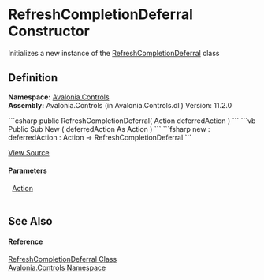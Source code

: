 # RefreshCompletionDeferral Constructor


Initializes a new instance of the <a href="T_Avalonia_Controls_RefreshCompletionDeferral">RefreshCompletionDeferral</a> class



## Definition
**Namespace:** <a href="N_Avalonia_Controls">Avalonia.Controls</a>  
**Assembly:** Avalonia.Controls (in Avalonia.Controls.dll) Version: 11.2.0

<Tabs groupId="api-code-preview">
<TabItem value="csharp" label="C#">
```csharp
public RefreshCompletionDeferral(
	Action deferredAction
)
```
</TabItem>
<TabItem value="vb" label="VB">
```vb
Public Sub New ( 
	deferredAction As Action
)
```
</TabItem>
<TabItem value="fsharp" label="F#">
```fsharp
new : 
        deferredAction : Action -> RefreshCompletionDeferral
```
</TabItem>
</Tabs>



<a href="https://github.com/AvaloniaUI/Avalonia/tree/master/src/Avalonia.Controls/PullToRefresh/RefreshCompletionDeferral.cs#L14" title="View the source code">View Source</a>



#### Parameters
<dl><dt>  <a href="https://learn.microsoft.com/dotnet/api/system.action" target="_blank" rel="noopener noreferrer">Action</a></dt><dd> </dd></dl>

## See Also


#### Reference
<a href="T_Avalonia_Controls_RefreshCompletionDeferral">RefreshCompletionDeferral Class</a>  
<a href="N_Avalonia_Controls">Avalonia.Controls Namespace</a>  

